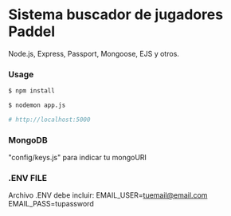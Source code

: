 # Sistema buscador de jugadores Paddel

Node.js, Express, Passport, Mongoose, EJS y otros.



### Usage

```sh
$ npm install
```

```sh
$ nodemon app.js

# http://localhost:5000
```

### MongoDB

"config/keys.js" para indicar tu mongoURI

### .ENV FILE

Archivo .ENV debe incluir:
    EMAIL_USER=tuemail@email.com
    EMAIL_PASS=tupassword

